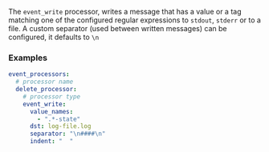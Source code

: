 The `event_write` processor,  writes a message that has a value or a tag matching one of the configured regular expressions to `stdout`, `stderr` or to a file. 
A custom separator (used between written messages) can be configured, it defaults to `\n`

### Examples
```yaml
event_processors:
  # processor name
  delete_processor:
    # processor type
    event_write:
      value_names:
        - ".*-state"
      dst: log-file.log
      separator: "\n####\n"
      indent: "  "
```

